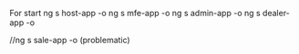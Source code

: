 For start
ng s host-app -o 
ng s mfe-app -o
ng s admin-app -o 
ng s dealer-app -o  



//ng s sale-app -o    (problematic)